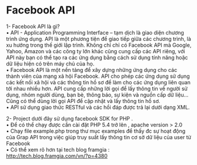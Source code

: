 Facebook API
================

1- Facebook API là gì? <br/>
• API - Application Programming Interface – tạm dịch là giao diện 
chương trình ứng dụng. API là một phương tiện để giao tiếp giữa các 
chương trình, là xu hướng trong thế giới lập trình. Không chỉ chỉ có 
Facebook API mà Google, Yahoo, Amazon và các công ty lớn khác 
cũng cung cấp các API riêng, với API này bạn có thể tạo ra các ứng 
dụng bằng cách sử dụng tính năng hoặc dữ liệu hiện có trên máy chủ 
của họ. <br/>
• Facebook API là một nền tảng để xây dựng những ứng dụng cho các 
thành viên của mạng xã hội Facebook. API cho phép các ứng dụng sử 
dụng các kết nối xã hội và các thông tin hồ sơ để làm cho các ứng 
dụng liên quan tới nhau nhiều hơn. API cung cấp những lời gọi để lấy 
thông tin về người sử dụng, nhóm người dùng, bạn bè, thông báo, sự 
kiện và nguồn cấp dữ liệu…Cũng có thể dùng lời gọi API để cập nhật 
và lấy thông tin hồ sơ.<br/>
• API sử dụng giao thức RESTful và các hồi đáp được trả lại dưới dạng 
XML. <br/>

2- Project dưới đây sử dụng facebook SDK for PHP . <br/>
• Để có thể chạy được cần cài đặt PHP 5.4 trở lên , apache version > 2.0 <br/>
• Chạy file example.php trong thư mục examples để thấy đc sự hoạt động của Grap API trong việc giúp truy suất lấy thông tin cơ sở dữ liệu của user từ Facebook <br/>
• Có thể xem rõ hơn tại tech blog framgia : http://tech.blog.framgia.com/vn/?p=4380




